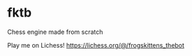 # fktb
Chess engine made from scratch

Play me on Lichess! https://lichess.org/@/frogskittens_thebot
